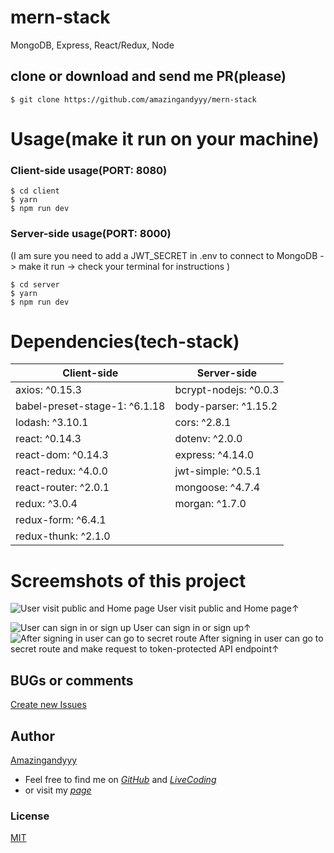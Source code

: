 # mern-stack
MongoDB, Express, React/Redux, Node

## clone or download and send me PR(please)
```terminal
$ git clone https://github.com/amazingandyyy/mern-stack
```

# Usage(make it run on your machine)
### Client-side usage(PORT: 8080)
```terminal
$ cd client
$ yarn
$ npm run dev
```

### Server-side usage(PORT: 8000)
(I am sure you need to add a JWT_SECRET in .env to connect to MongoDB -> make it run -> check your terminal for instructions
)
```terminal
$ cd server
$ yarn
$ npm run dev
```

# Dependencies(tech-stack)
Client-side | Server-side
--- | ---
axios: ^0.15.3 | bcrypt-nodejs: ^0.0.3
babel-preset-stage-1: ^6.1.18|body-parser: ^1.15.2
lodash: ^3.10.1 | cors: ^2.8.1
react: ^0.14.3 | dotenv: ^2.0.0
react-dom: ^0.14.3 | express: ^4.14.0
react-redux: ^4.0.0 | jwt-simple: ^0.5.1
react-router: ^2.0.1 | mongoose: ^4.7.4
redux: ^3.0.4 | morgan: ^1.7.0
redux-form: ^6.4.1 |
redux-thunk: ^2.1.0 |

# Screemshots of this project
![User visit public and Home page](http://i.imgur.com/ORCGHHY.png)
User visit public and Home page↑

![User can sign in or sign up](http://i.imgur.com/rrmbU5I.png)
User can sign in or sign up↑
![After signing in user can go to secret route](http://i.imgur.com/FzLB51u.png)
After signing in user can go to secret route and make request to token-protected API endpoint↑

## BUGs or comments
[Create new Issues](https://github.com/amazingandyyy/mern-stack/issues)

## Author
[Amazingandyyy](amazingandyyy.github.io)
- Feel free to find me on _[GitHub](https://github.com/amazingandyyy)_ and _[LiveCoding](https://www.livecoding.tv/amazingandyyy/)_
- or visit my _[page](http://amazingandyyy.github.io/)_

### License
[MIT](https://github.com/amazingandyyy/eventbrite-api/blob/master/LICENSE)